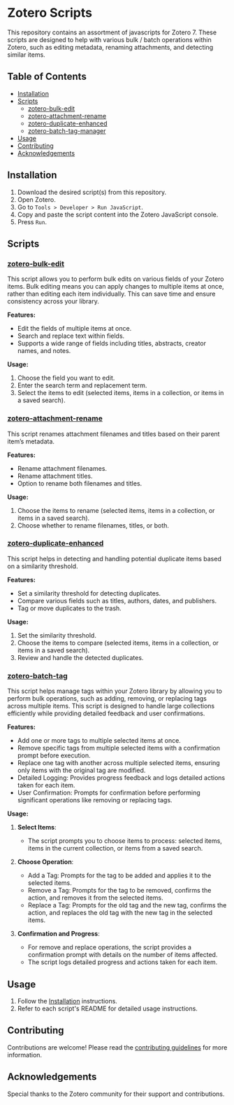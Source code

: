 # Zotero Scripts

This repository contains an assortment of javascripts for Zotero 7. These scripts are designed to help with various bulk / batch operations within Zotero, such as editing metadata, renaming attachments, and detecting similar items.

## Table of Contents

- [Installation](#installation)
- [Scripts](#scripts)
  - [zotero-bulk-edit](#zotero-bulk-edit)
  - [zotero-attachment-rename](#zotero-attachment-rename)
  - [zotero-duplicate-enhanced](#zotero-duplicate-enhanced)
  - [zotero-batch-tag-manager](#zotero-batch-tag-manager)
- [Usage](#usage)
- [Contributing](#contributing)
- [Acknowledgements](#acknowledgements)

## Installation

1. Download the desired script(s) from this repository.
2. Open Zotero.
3. Go to `Tools > Developer > Run JavaScript`.
4. Copy and paste the script content into the Zotero JavaScript console.
5. Press `Run`.

## Scripts

### [zotero-bulk-edit](https://github.com/thalient-ai/zotero-scripts/tree/main/zotero-bulk-edit)

This script allows you to perform bulk edits on various fields of your Zotero items. Bulk editing means you can apply changes to multiple items at once, rather than editing each item individually. This can save time and ensure consistency across your library.

**Features:**
- Edit the fields of multiple items at once.
- Search and replace text within fields.
- Supports a wide range of fields including titles, abstracts, creator names, and notes.

**Usage:**
1. Choose the field you want to edit.
2. Enter the search term and replacement term.
3. Select the items to edit (selected items, items in a collection, or items in a saved search).

### [zotero-attachment-rename](https://github.com/thalient-ai/zotero-scripts/tree/main/zotero-attachment-rename)

This script renames attachment filenames and titles based on their parent item’s metadata.

**Features:**
- Rename attachment filenames.
- Rename attachment titles.
- Option to rename both filenames and titles.

**Usage:**
1. Choose the items to rename (selected items, items in a collection, or items in a saved search).
2. Choose whether to rename filenames, titles, or both.

### [zotero-duplicate-enhanced](https://github.com/thalient-ai/zotero-scripts/tree/main/zotero-duplicate-enhanced)

This script helps in detecting and handling potential duplicate items based on a similarity threshold.

**Features:**
- Set a similarity threshold for detecting duplicates.
- Compare various fields such as titles, authors, dates, and publishers.
- Tag or move duplicates to the trash.

**Usage:**
1. Set the similarity threshold.
2. Choose the items to compare (selected items, items in a collection, or items in a saved search).
3. Review and handle the detected duplicates.

### [zotero-batch-tag](https://github.com/thalient-ai/zotero-scripts/tree/main/zotero-batch-tag)

This script helps manage tags within your Zotero library by allowing you to perform bulk operations, such as adding, removing, or replacing tags across multiple items. This script is designed to handle large collections efficiently while providing detailed feedback and user confirmations.

**Features:**
- Add one or more tags to multiple selected items at once.
- Remove specific tags from multiple selected items with a confirmation prompt before execution.
- Replace one tag with another across multiple selected items, ensuring only items with the original tag are modified.
- Detailed Logging: Provides progress feedback and logs detailed actions taken for each item.
- User Confirmation: Prompts for confirmation before performing significant operations like removing or replacing tags.

**Usage:**
1. **Select Items**:
   - The script prompts you to choose items to process: selected items, items in the current collection, or items from a saved search.

2. **Choose Operation**:
   - Add a Tag: Prompts for the tag to be added and applies it to the selected items.
   - Remove a Tag: Prompts for the tag to be removed, confirms the action, and removes it from the selected items.
   - Replace a Tag: Prompts for the old tag and the new tag, confirms the action, and replaces the old tag with the new tag in the selected items.

3. **Confirmation and Progress**:
   - For remove and replace operations, the script provides a confirmation prompt with details on the number of items affected.
   - The script logs detailed progress and actions taken for each item.

## Usage

1. Follow the [Installation](#installation) instructions.
2. Refer to each script's README for detailed usage instructions.

## Contributing

Contributions are welcome! Please read the [contributing guidelines](./CONTRIBUTING.md) for more information.

## Acknowledgements

Special thanks to the Zotero community for their support and contributions.
